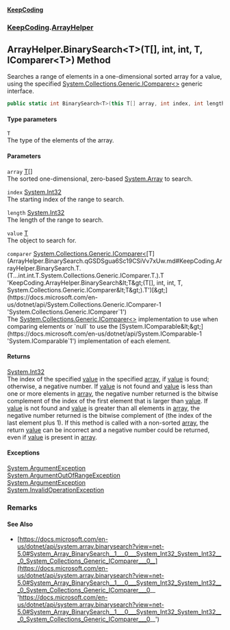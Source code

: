 #### [KeepCoding](index.md 'index')
### [KeepCoding](KeepCoding.md 'KeepCoding').[ArrayHelper](ArrayHelper.md 'KeepCoding.ArrayHelper')
## ArrayHelper.BinarySearch&lt;T&gt;(T[], int, int, T, IComparer&lt;T&gt;) Method
Searches a range of elements in a one-dimensional sorted array for a value, using the specified [System.Collections.Generic.IComparer&lt;&gt;](https://docs.microsoft.com/en-us/dotnet/api/System.Collections.Generic.IComparer-1 'System.Collections.Generic.IComparer`1') generic interface.  
```csharp
public static int BinarySearch<T>(this T[] array, int index, int length, T value, System.Collections.Generic.IComparer<T> comparer);
```
#### Type parameters
<a name='KeepCoding.ArrayHelper.BinarySearch.T.(T...int.int.T.System.Collections.Generic.IComparer.T.).T'></a>
`T`  
The type of the elements of the array.
  
#### Parameters
<a name='KeepCoding.ArrayHelper.BinarySearch.T.(T...int.int.T.System.Collections.Generic.IComparer.T.).array'></a>
`array` [T](ArrayHelper.BinarySearch.qGSDSgua6Sc19CSiVv7xUw.md#KeepCoding.ArrayHelper.BinarySearch.T.(T...int.int.T.System.Collections.Generic.IComparer.T.).T 'KeepCoding.ArrayHelper.BinarySearch&lt;T&gt;(T[], int, int, T, System.Collections.Generic.IComparer&lt;T&gt;).T')[[]](https://docs.microsoft.com/en-us/dotnet/api/System.Array 'System.Array')  
The sorted one-dimensional, zero-based [System.Array](https://docs.microsoft.com/en-us/dotnet/api/System.Array 'System.Array') to search.
  
<a name='KeepCoding.ArrayHelper.BinarySearch.T.(T...int.int.T.System.Collections.Generic.IComparer.T.).index'></a>
`index` [System.Int32](https://docs.microsoft.com/en-us/dotnet/api/System.Int32 'System.Int32')  
The starting index of the range to search.
  
<a name='KeepCoding.ArrayHelper.BinarySearch.T.(T...int.int.T.System.Collections.Generic.IComparer.T.).length'></a>
`length` [System.Int32](https://docs.microsoft.com/en-us/dotnet/api/System.Int32 'System.Int32')  
The length of the range to search.
  
<a name='KeepCoding.ArrayHelper.BinarySearch.T.(T...int.int.T.System.Collections.Generic.IComparer.T.).value'></a>
`value` [T](ArrayHelper.BinarySearch.qGSDSgua6Sc19CSiVv7xUw.md#KeepCoding.ArrayHelper.BinarySearch.T.(T...int.int.T.System.Collections.Generic.IComparer.T.).T 'KeepCoding.ArrayHelper.BinarySearch&lt;T&gt;(T[], int, int, T, System.Collections.Generic.IComparer&lt;T&gt;).T')  
The object to search for.
  
<a name='KeepCoding.ArrayHelper.BinarySearch.T.(T...int.int.T.System.Collections.Generic.IComparer.T.).comparer'></a>
`comparer` [System.Collections.Generic.IComparer&lt;](https://docs.microsoft.com/en-us/dotnet/api/System.Collections.Generic.IComparer-1 'System.Collections.Generic.IComparer`1')[T](ArrayHelper.BinarySearch.qGSDSgua6Sc19CSiVv7xUw.md#KeepCoding.ArrayHelper.BinarySearch.T.(T...int.int.T.System.Collections.Generic.IComparer.T.).T 'KeepCoding.ArrayHelper.BinarySearch&lt;T&gt;(T[], int, int, T, System.Collections.Generic.IComparer&lt;T&gt;).T')[&gt;](https://docs.microsoft.com/en-us/dotnet/api/System.Collections.Generic.IComparer-1 'System.Collections.Generic.IComparer`1')  
The [System.Collections.Generic.IComparer&lt;&gt;](https://docs.microsoft.com/en-us/dotnet/api/System.Collections.Generic.IComparer-1 'System.Collections.Generic.IComparer`1') implementation to use when comparing elements or `null` to use the [System.IComparable&lt;&gt;](https://docs.microsoft.com/en-us/dotnet/api/System.IComparable-1 'System.IComparable`1') implementation of each element.
  
#### Returns
[System.Int32](https://docs.microsoft.com/en-us/dotnet/api/System.Int32 'System.Int32')  
The index of the specified [value](ArrayHelper.BinarySearch.qGSDSgua6Sc19CSiVv7xUw.md#KeepCoding.ArrayHelper.BinarySearch.T.(T...int.int.T.System.Collections.Generic.IComparer.T.).value 'KeepCoding.ArrayHelper.BinarySearch&lt;T&gt;(T[], int, int, T, System.Collections.Generic.IComparer&lt;T&gt;).value') in the specified [array](ArrayHelper.BinarySearch.qGSDSgua6Sc19CSiVv7xUw.md#KeepCoding.ArrayHelper.BinarySearch.T.(T...int.int.T.System.Collections.Generic.IComparer.T.).array 'KeepCoding.ArrayHelper.BinarySearch&lt;T&gt;(T[], int, int, T, System.Collections.Generic.IComparer&lt;T&gt;).array'), if [value](ArrayHelper.BinarySearch.qGSDSgua6Sc19CSiVv7xUw.md#KeepCoding.ArrayHelper.BinarySearch.T.(T...int.int.T.System.Collections.Generic.IComparer.T.).value 'KeepCoding.ArrayHelper.BinarySearch&lt;T&gt;(T[], int, int, T, System.Collections.Generic.IComparer&lt;T&gt;).value') is found; otherwise, a negative number. If [value](ArrayHelper.BinarySearch.qGSDSgua6Sc19CSiVv7xUw.md#KeepCoding.ArrayHelper.BinarySearch.T.(T...int.int.T.System.Collections.Generic.IComparer.T.).value 'KeepCoding.ArrayHelper.BinarySearch&lt;T&gt;(T[], int, int, T, System.Collections.Generic.IComparer&lt;T&gt;).value') is not found and [value](ArrayHelper.BinarySearch.qGSDSgua6Sc19CSiVv7xUw.md#KeepCoding.ArrayHelper.BinarySearch.T.(T...int.int.T.System.Collections.Generic.IComparer.T.).value 'KeepCoding.ArrayHelper.BinarySearch&lt;T&gt;(T[], int, int, T, System.Collections.Generic.IComparer&lt;T&gt;).value') is less than one or more elements in [array](ArrayHelper.BinarySearch.qGSDSgua6Sc19CSiVv7xUw.md#KeepCoding.ArrayHelper.BinarySearch.T.(T...int.int.T.System.Collections.Generic.IComparer.T.).array 'KeepCoding.ArrayHelper.BinarySearch&lt;T&gt;(T[], int, int, T, System.Collections.Generic.IComparer&lt;T&gt;).array'), the negative number returned is the bitwise complement of the index of the first element that is larger than [value](ArrayHelper.BinarySearch.qGSDSgua6Sc19CSiVv7xUw.md#KeepCoding.ArrayHelper.BinarySearch.T.(T...int.int.T.System.Collections.Generic.IComparer.T.).value 'KeepCoding.ArrayHelper.BinarySearch&lt;T&gt;(T[], int, int, T, System.Collections.Generic.IComparer&lt;T&gt;).value'). If [value](ArrayHelper.BinarySearch.qGSDSgua6Sc19CSiVv7xUw.md#KeepCoding.ArrayHelper.BinarySearch.T.(T...int.int.T.System.Collections.Generic.IComparer.T.).value 'KeepCoding.ArrayHelper.BinarySearch&lt;T&gt;(T[], int, int, T, System.Collections.Generic.IComparer&lt;T&gt;).value') is not found and [value](ArrayHelper.BinarySearch.qGSDSgua6Sc19CSiVv7xUw.md#KeepCoding.ArrayHelper.BinarySearch.T.(T...int.int.T.System.Collections.Generic.IComparer.T.).value 'KeepCoding.ArrayHelper.BinarySearch&lt;T&gt;(T[], int, int, T, System.Collections.Generic.IComparer&lt;T&gt;).value') is greater than all elements in [array](ArrayHelper.BinarySearch.qGSDSgua6Sc19CSiVv7xUw.md#KeepCoding.ArrayHelper.BinarySearch.T.(T...int.int.T.System.Collections.Generic.IComparer.T.).array 'KeepCoding.ArrayHelper.BinarySearch&lt;T&gt;(T[], int, int, T, System.Collections.Generic.IComparer&lt;T&gt;).array'), the negative number returned is the bitwise complement of (the index of the last element plus 1). If this method is called with a non-sorted [array](ArrayHelper.BinarySearch.qGSDSgua6Sc19CSiVv7xUw.md#KeepCoding.ArrayHelper.BinarySearch.T.(T...int.int.T.System.Collections.Generic.IComparer.T.).array 'KeepCoding.ArrayHelper.BinarySearch&lt;T&gt;(T[], int, int, T, System.Collections.Generic.IComparer&lt;T&gt;).array'), the return [value](ArrayHelper.BinarySearch.qGSDSgua6Sc19CSiVv7xUw.md#KeepCoding.ArrayHelper.BinarySearch.T.(T...int.int.T.System.Collections.Generic.IComparer.T.).value 'KeepCoding.ArrayHelper.BinarySearch&lt;T&gt;(T[], int, int, T, System.Collections.Generic.IComparer&lt;T&gt;).value') can be incorrect and a negative number could be returned, even if [value](ArrayHelper.BinarySearch.qGSDSgua6Sc19CSiVv7xUw.md#KeepCoding.ArrayHelper.BinarySearch.T.(T...int.int.T.System.Collections.Generic.IComparer.T.).value 'KeepCoding.ArrayHelper.BinarySearch&lt;T&gt;(T[], int, int, T, System.Collections.Generic.IComparer&lt;T&gt;).value') is present in [array](ArrayHelper.BinarySearch.qGSDSgua6Sc19CSiVv7xUw.md#KeepCoding.ArrayHelper.BinarySearch.T.(T...int.int.T.System.Collections.Generic.IComparer.T.).array 'KeepCoding.ArrayHelper.BinarySearch&lt;T&gt;(T[], int, int, T, System.Collections.Generic.IComparer&lt;T&gt;).array').
#### Exceptions
[System.ArgumentException](https://docs.microsoft.com/en-us/dotnet/api/System.ArgumentException 'System.ArgumentException')  
[System.ArgumentOutOfRangeException](https://docs.microsoft.com/en-us/dotnet/api/System.ArgumentOutOfRangeException 'System.ArgumentOutOfRangeException')  
[System.ArgumentException](https://docs.microsoft.com/en-us/dotnet/api/System.ArgumentException 'System.ArgumentException')  
[System.InvalidOperationException](https://docs.microsoft.com/en-us/dotnet/api/System.InvalidOperationException 'System.InvalidOperationException')  
### Remarks
#### See Also
- [https://docs.microsoft.com/en-us/dotnet/api/system.array.binarysearch?view=net-5.0#System_Array_BinarySearch__1___0___System_Int32_System_Int32___0_System_Collections_Generic_IComparer___0__](https://docs.microsoft.com/en-us/dotnet/api/system.array.binarysearch?view=net-5.0#System_Array_BinarySearch__1___0___System_Int32_System_Int32___0_System_Collections_Generic_IComparer___0__ 'https://docs.microsoft.com/en-us/dotnet/api/system.array.binarysearch?view=net-5.0#System_Array_BinarySearch__1___0___System_Int32_System_Int32___0_System_Collections_Generic_IComparer___0__')
